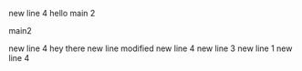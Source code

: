 new line 4
hello main 2

main2

new line 4
hey there
new line modified
new line 4
new line 3
new line 1
new line 4
